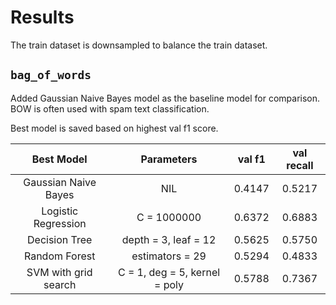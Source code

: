 # Results
The train dataset is downsampled to balance the train dataset.

## `bag_of_words`
Added Gaussian Naive Bayes model as the baseline model for comparison. BOW is often used with spam text classification.

Best model is saved based on highest val f1 score.

Best Model | Parameters | val f1 | val recall
:-----: | :-----: | :-----: | :-----: |
Gaussian Naive Bayes | NIL | 0.4147 | 0.5217
Logistic Regression | C = 1000000 | 0.6372 | 0.6883
Decision Tree | depth = 3, leaf = 12 | 0.5625 | 0.5750
Random Forest | estimators = 29 | 0.5294 | 0.4833
SVM with grid search | C = 1, deg = 5, kernel = poly | 0.5788 | 0.7367